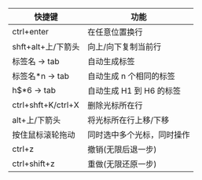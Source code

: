 快捷键|功能
---|---
ctrl+enter            |     在任意位置换行
shft+alt+上/下箭头    |     向上/向下复制当前行   
标签名 -> tab         |     自动生成标签
标签名*n -> tab       |     自动生成 n 个相同的标签
h$*6 -> tab           |     自动生成 H1 到 H6 的标签
ctrl+shft+K/ctrl+X    |     删除光标所在行
alt+上/下箭头         |     将光标所在行上移/下移
按住鼠标滚轮拖动      |      同时选中多个光标，同时操作
ctrl+z                |     撤销(无限后退一步)
ctrl+shift+z          |     重做(无限还原一步)





